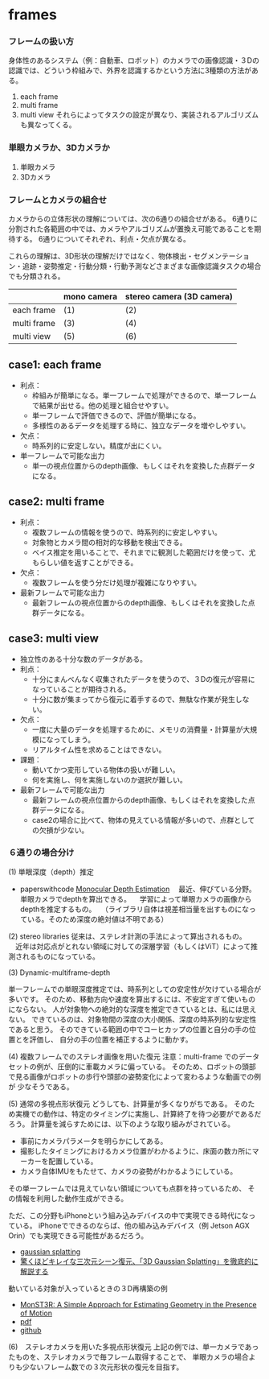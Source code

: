 # frames
### フレームの扱い方
身体性のあるシステム（例：自動車、ロボット）のカメラでの画像認識・３Dの認識では、どういう枠組みで、外界を認識するかという方法に3種類の方法がある。

1. each frame
2. multi frame
3. multi view
それらによってタスクの設定が異なり、実装されるアルゴリズムも異なってくる。

### 単眼カメラか、3Dカメラか
1. 単眼カメラ
2. 3Dカメラ

### フレームとカメラの組合せ

カメラからの立体形状の理解については、次の6通りの組合せがある。 
6通りに分割された各範囲の中では、カメラやアルゴリズムが置換え可能であることを期待する。
6通りについてそれぞれ、利点・欠点が異なる。

これらの理解は、3D形状の理解だけではなく、物体検出・セグメンテーション・追跡・姿勢推定・行動分類・行動予測などさまざまな画像認識タスクの場合でも分類される。

| |mono camera | stereo camera (3D camera) |
|---|----|---------------------------|
| each frame | (1) | (2)                       |
| multi frame | (3) | (4)                       |
| multi view | (5) | (6)                       |


## case1: each frame
- 利点：
    - 枠組みが簡単になる。単一フレームで処理ができるので、単一フレームで結果が出せる。他の処理と組合せやすい。
    - 単一フレームで評価できるので、評価が簡単になる。
    - 多様性のあるデータを処理する時に、独立なデータを増やしやすい。
- 欠点：
    - 時系列的に安定しない。精度が出にくい。 
- 単一フレームで可能な出力
  - 単一の視点位置からのdepth画像、もしくはそれを変換した点群データになる。
## case2: multi frame
- 利点：
    - 複数フレームの情報を使うので、時系列的に安定しやすい。
    - 対象物とカメラ間の相対的な移動を検出できる。
    - ベイス推定を用いることで、それまでに観測した範囲だけを使って、尤もらしい値を返すことができる。
- 欠点：
    - 複数フレームを使う分だけ処理が複雑になりやすい。 
- 最新フレームで可能な出力
  - 最新フレームの視点位置からのdepth画像、もしくはそれを変換した点群データになる。
## case3: multi view
- 独立性のある十分な数のデータがある。
- 利点：
    - 十分にまんべんなく収集されたデータを使うので、３Dの復元が容易になっていることが期待される。
    - 十分に数が集まってから復元に着手するので、無駄な作業が発生しない。
- 欠点：
    - 一度に大量のデータを処理するために、メモリの消費量・計算量が大規模になってしまう。
    - リアルタイム性を求めることはできない。
- 課題：
  - 動いてかつ変形している物体の扱いが難しい。
  - 何を実施し、何を実施しないのか選択が難しい。
- 最新フレームで可能な出力
  - 最新フレームの視点位置からのdepth画像、もしくはそれを変換した点群データになる。
  - case2の場合に比べて、物体の見えている情報が多いので、点群としての欠損が少ない。


### ６通りの場合分け

(1) 単眼深度（depth）推定
- paperswithcode [Monocular Depth Estimation](https://paperswithcode.com/task/monocular-depth-estimation)
　最近、伸びている分野。単眼カメラでdepthを算出できる。
　学習によって単眼カメラの画像からdepthを推定するもの。
　（ライブラリ自体は視差相当量を出すものになっている。そのため深度の絶対値は不明である）

(2) stereo libraries
  従来は、ステレオ計測の手法によって算出されるもの。
　近年は対応点がとれない領域に対しての深層学習（もしくはViT）によって推測されるものになっている。

(3) Dynamic-multiframe-depth

単一フレームでの単眼深度推定では、時系列としての安定性が欠けている場合が多いです。
そのため、移動方向や速度を算出するには、不安定すぎて使いものにならない。
人が対象物への絶対的な深度を推定できているとは、私には思えない。
できているのは、対象物間の深度の大小関係、深度の時系列的な安定性であると思う。
そのできている範囲の中でコーヒカップの位置と自分の手の位置とを評価し、
自分の手の位置を補正するように動かす。


(4) 複数フレームでのステレオ画像を用いた復元
注意：multi-frame でのデータセットの例が、圧倒的に車載カメラに偏っている。
そのため、ロボットの頭部で見る画像がロボットの歩行や頭部の姿勢変化によって変わるような動画での例が
少なそうである。

(5) 通常の多視点形状復元
どうしても、計算量が多くなりがちである。
そのため実機での動作は、特定のタイミングに実施し、計算終了を待つ必要がであるだろう。
計算量を減らすためには、以下のような取り組みがされている。
- 事前にカメラパラメータを明らかにしてある。
- 撮影したタイミングにおけるカメラ位置がわかるように、床面の数カ所にマーカーを配置している。
- カメラ自体IMUをもたせて、カメラの姿勢がわかるようにしている。

その単一フレームでは見えていない領域についても点群を持っているため、
その情報を利用した動作生成ができる。

ただ、この分野もiPhoneという組み込みデバイスの中で実現できる時代になっている。
iPhoneでできるのならば、他の組み込みデバイス（例 Jetson AGX Orin）でも実現できる可能性があるだろう。

- [gaussian splatting](https://github.com/graphdeco-inria/gaussian-splatting)
- [驚くほどキレイな三次元シーン復元、「3D Gaussian Splatting」を徹底的に解説する](https://qiita.com/scomup/items/d5790da25a846e645de1)


動いている対象が入っているときの３D再構築の例
- [MonST3R: A Simple Approach for Estimating Geometry in the Presence of Motion](https://monst3r-project.github.io/)
- [pdf](https://arxiv.org/pdf/2410.03825)
- [github](https://github.com/Junyi42/monst3r)

(6)　ステレオカメラを用いた多視点形状復元
上記の例では、単一カメラであったものを、ステレオカメラで毎フレーム取得することで、
単眼カメラの場合よりも少ないフレーム数での３次元形状の復元を目指す。

